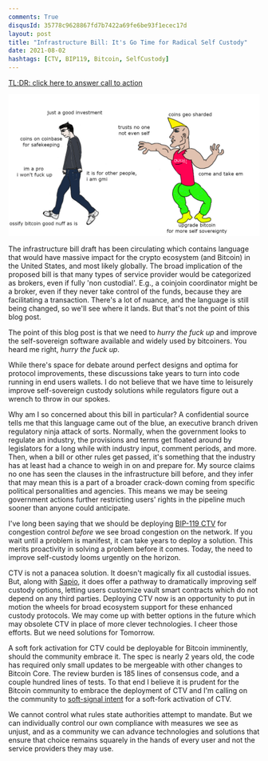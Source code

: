 ```yaml
---
comments: True
disqusId: 35778c9628867fd7b7422a69fe6be93f1ecec17d
layout: post
title: "Infrastructure Bill: It's Go Time for Radical Self Custody"
date: 2021-08-02
hashtags: [CTV, BIP119, Bitcoin, SelfCustody]
---
```


[TL;DR: click here to answer call to action](https://github.com/JeremyRubin/utxos.org/pull/4)

[ ![](/public/img/bitcoin/virginchadcustody.png) ](https://github.com/JeremyRubin/utxos.org/pull/4)

The infrastructure bill draft has been circulating which contains language that
would have massive impact for the crypto ecosystem (and Bitcoin) in the United
States, and most likely globally. The broad implication of the proposed bill is
that many types of service provider would be categorized as brokers, even if
fully 'non custodial'. E.g., a coinjoin coordinator might be a broker, even if
they never take control of the funds, because they are facilitating a
transaction. There's a lot of nuance, and the language is still being changed,
so we'll see where it lands. But that's not the point of this blog post.


The point of this blog post is that we need to _hurry the fuck up_ and improve
the self-sovereign software available and widely used by bitcoiners. You heard
me right, _hurry the fuck up_.

While there's space for debate around perfect designs and optima for protocol
improvements, these discussions take years to turn into code running in end
users wallets. I do not believe that we have time to leisurely improve
self-sovereign custody solutions while regulators figure out a wrench to throw
in our spokes.

Why am I so concerned about this bill in particular? A confidential source
tells me that this language came out of the blue, an executive branch driven
regulatory ninja attack of sorts. Normally, when the government looks to
regulate an industry, the provisions and terms get floated around by
legislators for a long while with industry input, comment periods, and more.
Then, when a bill or other rules get passed, it's something that the industry
has at least had a chance to weigh in on and prepare for. My source claims no
one has seen the clauses in the infrastructure bill before, and they infer that
may mean this is a part of a broader crack-down coming from specific political
personalities and agencies. This means we may be seeing government actions
further restricting users' rights in the pipeline much sooner than anyone could
anticipate.

I've long been saying that we should be deploying [BIP-119
CTV](https://utxos.org) for congestion control _before_ we see broad congestion
on the network. If you wait until a problem is manifest, it can take years to
deploy a solution. This merits proactivity in solving a problem before it
comes. Today, the need to improve self-custody looms urgently on the horizon.

CTV is not a panacea solution. It doesn't magically fix all custodial issues.
But, along with [Sapio](https://learn.sapio-lang.org), it does offer a pathway
to dramatically improving self custody options, letting users customize vault
smart contracts which do not depend on any third parties. Deploying CTV now is
an opportunity to put in motion the wheels for broad ecosystem support for
these enhanced custody protocols. We may come up with better options in the
future which may obsolete CTV in place of more clever technologies. I cheer
those efforts. But we need solutions for Tomorrow.

A soft fork activation for CTV could be deployable for Bitcoin imminently,
should the community embrace it. The spec is nearly 2 years old, the code has
required only small updates to be mergeable with other changes to Bitcoin Core.
The review burden is 185 lines of consensus code, and a couple hundred lines of
tests. To that end I believe it is prudent for the Bitcoin community to embrace
the deployment of CTV and I'm calling on the community to [soft-signal
intent](https://github.com/JeremyRubin/utxos.org/pull/4) for a soft-fork
activation of CTV.

We cannot control what rules state authorities attempt to mandate. But we can
individually control our own compliance with measures we see as unjust, and as
a community we can advance technologies and solutions that ensure that choice
remains squarely in the hands of every user and not the service providers they
may use.
